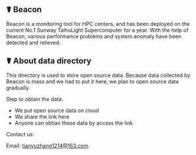 ☤ Beacon
------------

Beacon is a monitoring tool for HPC centers, and has been deployed on the current No.1 Sunway TaihuLight Supercomputer for a year. With the help of Beacon, various performance problems and system anomaly have been detected and relieved.

☤ About data directory
------------

This directory is used to store open source data. Because data collected by Beacon is mass and we had to put it here, we plan to open source data gradually.

Step to obtain the data:

- We put open source data on cloud
- We share the link here
- Anyone can obtian these data by access the link


Contact us:

Email: tianyuzhang1214@163.com.

